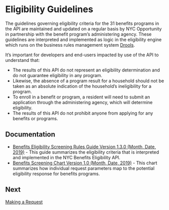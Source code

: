 # Eligibility Guidelines

The guidelines governing eligibility criteria for the 31 benefits programs in the API are maintained and updated on a regular basis by NYC Opportunity in partnership with the benefit program’s administering agency. These guidelines are interpreted and implemented as logic in the eligibility engine which runs on the business rules management system [Drools](http://drools.org/). 

It’s important for developers and end-users impacted by use of the API to understand that:

* The results of this API do not represent an eligibility determination and do not guarantee eligibility in any program.
* Likewise, the absence of a program result for a household should not be taken as an absolute indication of the household’s ineligibility for a program.
* To enroll in a benefit or program, a resident will need to submit an application through the administering agency, which will determine eligibility.
* The results of this API do not prohibit anyone from applying for any benefits or programs.

## Documentation
* [Benefits Eligibility Screening Rules Guide Version 1.3.0 (Month, Date, 2019)]() - This guide summarizes the eligibility criteria that is interpreted and implemented in the NYC Benefits Eligibility API.
* [Benefits Screening Chart Version 1.0 (Month, Date, 2019)]() - This chart summarizes how individual request parameters map to the potential eligibility response for benefits programs.

## Next
[Making a Request](/making-a-request)

<br>
<br>